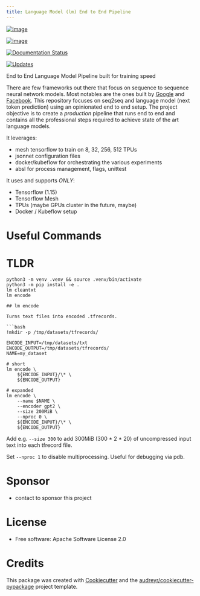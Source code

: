 ```yaml
---
title: Language Model (lm) End to End Pipeline 
---
```


[![image](https://img.shields.io/pypi/v/lm.svg)](https://pypi.python.org/pypi/lm)

[![image](https://img.shields.io/travis/NeuroArchitect/lm.svg)](https://travis-ci.com/NeuroArchitect/lm)

[![Documentation Status](https://readthedocs.org/projects/lm/badge/?version=latest)](https://lm.readthedocs.io/en/latest/?badge=latest)

[![Updates](https://pyup.io/repos/github/NeuroArchitect/lm/shield.svg)](https://pyup.io/repos/github/NeuroArchitect/lm/)




End to End Language Model Pipeline built for training speed

There are few frameworks out there that focus on sequence to sequence neural network models.
Most notables are the ones built by [Google](github.com/tensorflow/seq2seq) and [Facebook](github.com/pytorch/fairseq).
This repository focuses on seq2seq and language model (next token prediction) using an opinionated end to end setup.
The project objective is to create a *production* pipeline that runs end to end and contains all the professional steps required to achieve state of the art language models.

It leverages:
- mesh tensorflow to train on 8, 32, 256, 512 TPUs
- jsonnet configuration files
- docker/kubeflow for orchestrating the various experiments
- absl for process management, flags, unittest

It uses and supports *ONLY*: 
- Tensorflow (1.15)
- Tensorflow Mesh 
- TPUs (maybe GPUs cluster in the future, maybe)
- Docker / Kubeflow setup

# Useful Commands
# TLDR

```
python3 -m venv .venv && source .venv/bin/activate
python3 -m pip install -e . 
lm cleantxt 
lm encode 

## lm encode

Turns text files into encoded .tfrecords.

```bash
!mkdir -p /tmp/datasets/tfrecords/

ENCODE_INPUT=/tmp/datasets/txt
ENCODE_OUTPUT=/tmp/datasets/tfrecords/
NAME=my_dataset

# short
lm encode \
    ${ENCODE_INPUT}/\* \
    ${ENCODE_OUTPUT} 

# expanded 
lm encode \
    --name $NAME \
    --encoder gpt2 \
    --size 200MiB \
    --nproc 0 \
    ${ENCODE_INPUT}/\* \
    ${ENCODE_OUTPUT} 
```

Add e.g. `--size 300` to add 300MiB (300 * 2 * 20) of uncompressed input text into
each tfrecord file. 

Set `--nproc 1` to disable multiprocessing. Useful for debugging via
pdb.


# Sponsor
- contact to sponsor this project

# License
-   Free software: Apache Software License 2.0

# Credits
This package was created with
[Cookiecutter](https://github.com/audreyr/cookiecutter) and the
[audreyr/cookiecutter-pypackage](https://github.com/audreyr/cookiecutter-pypackage)
project template.
